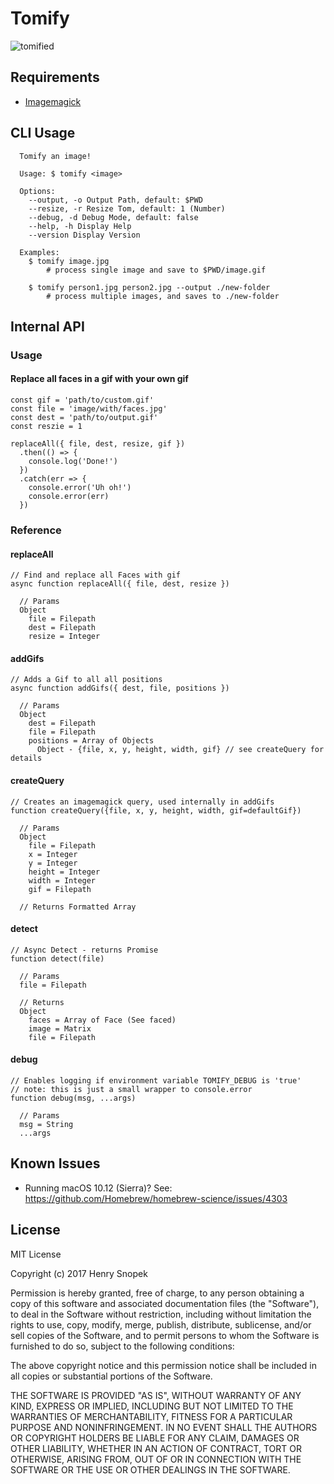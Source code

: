 # Tomify
![tomified](examples/tomified.gif)

## Requirements
- [Imagemagick](//www.imagemagick.org)

## CLI Usage
```
  Tomify an image!

  Usage: $ tomify <image>

  Options:
    --output, -o Output Path, default: $PWD
    --resize, -r Resize Tom, default: 1 (Number)
    --debug, -d Debug Mode, default: false
    --help, -h Display Help
    --version Display Version

  Examples:
    $ tomify image.jpg
        # process single image and save to $PWD/image.gif

    $ tomify person1.jpg person2.jpg --output ./new-folder
        # process multiple images, and saves to ./new-folder
```

## Internal API
### Usage
#### Replace all faces in a gif with your own gif
```
const gif = 'path/to/custom.gif'
const file = 'image/with/faces.jpg'
const dest = 'path/to/output.gif'
const reszie = 1

replaceAll({ file, dest, resize, gif })
  .then(() => {
    console.log('Done!')
  })
  .catch(err => {
    console.error('Uh oh!')
    console.error(err)
  })
```

### Reference
#### replaceAll
```
// Find and replace all Faces with gif
async function replaceAll({ file, dest, resize })

  // Params
  Object
    file = Filepath
    dest = Filepath
    resize = Integer
```

#### addGifs
```
// Adds a Gif to all all positions
async function addGifs({ dest, file, positions })

  // Params
  Object
    dest = Filepath
    file = Filepath
    positions = Array of Objects
      Object - {file, x, y, height, width, gif} // see createQuery for details
```

#### createQuery
```
// Creates an imagemagick query, used internally in addGifs
function createQuery({file, x, y, height, width, gif=defaultGif})

  // Params
  Object
    file = Filepath
    x = Integer
    y = Integer
    height = Integer
    width = Integer
    gif = Filepath

  // Returns Formatted Array
```

#### detect
```
// Async Detect - returns Promise
function detect(file)

  // Params
  file = Filepath

  // Returns
  Object
    faces = Array of Face (See faced)
    image = Matrix
    file = Filepath
```

#### debug
```
// Enables logging if environment variable TOMIFY_DEBUG is 'true'
// note: this is just a small wrapper to console.error
function debug(msg, ...args)

  // Params
  msg = String
  ...args
```

## Known Issues
- Running macOS 10.12 (Sierra)? See: https://github.com/Homebrew/homebrew-science/issues/4303

## License
MIT License

Copyright (c) 2017 Henry Snopek

Permission is hereby granted, free of charge, to any person obtaining a copy
of this software and associated documentation files (the "Software"), to deal
in the Software without restriction, including without limitation the rights
to use, copy, modify, merge, publish, distribute, sublicense, and/or sell
copies of the Software, and to permit persons to whom the Software is
furnished to do so, subject to the following conditions:

The above copyright notice and this permission notice shall be included in all
copies or substantial portions of the Software.

THE SOFTWARE IS PROVIDED "AS IS", WITHOUT WARRANTY OF ANY KIND, EXPRESS OR
IMPLIED, INCLUDING BUT NOT LIMITED TO THE WARRANTIES OF MERCHANTABILITY,
FITNESS FOR A PARTICULAR PURPOSE AND NONINFRINGEMENT. IN NO EVENT SHALL THE
AUTHORS OR COPYRIGHT HOLDERS BE LIABLE FOR ANY CLAIM, DAMAGES OR OTHER
LIABILITY, WHETHER IN AN ACTION OF CONTRACT, TORT OR OTHERWISE, ARISING FROM,
OUT OF OR IN CONNECTION WITH THE SOFTWARE OR THE USE OR OTHER DEALINGS IN THE
SOFTWARE.
